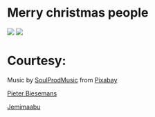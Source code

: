 # Merry christmas people


<img src="https://media.giphy.com/media/GOZhFFqrcDDY9q8IHl/giphy.gif">

<img src="https://media.giphy.com/media/CbSfkyxzGfux2X70H1/giphy.gif">


# Courtesy:

Music by <a href="https://pixabay.com/users/soulprodmusic-30064790/?utm_source=link-attribution&amp;utm_medium=referral&amp;utm_campaign=music&amp;utm_content=128137">SoulProdMusic</a> from <a href="https://pixabay.com//?utm_source=link-attribution&amp;utm_medium=referral&amp;utm_campaign=music&amp;utm_content=128137">Pixabay</a>

<a href="https://codepen.io/pieter-biesemans/" target="_blank">Pieter Biesemans</a></i>

<a href="https://codepen.io/Jemimaabu/" target="_blank">Jemimaabu</a></i>
